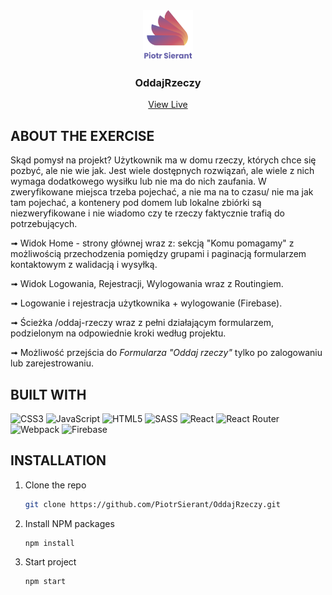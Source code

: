 <div align="center">
    <img src="https://github.com/PiotrSierant/portfolioWeb/blob/master/public/images/logo_darkblue.svg" alt="Logo" width="80" height="80">
    
<h3 align="center">OddajRzeczy
</h3>

<p align="center">
<a href="https://piotrsierant.github.io/OddajRzeczy/">View Live</a>
</p>

</div>

## ABOUT THE EXERCISE

Skąd pomysł na projekt?
Użytkownik ma w domu rzeczy, których chce się pozbyć, ale nie wie jak.
Jest wiele dostępnych rozwiązań, ale wiele z nich wymaga dodatkowego wysiłku lub nie ma do nich zaufania. W zweryfikowane miejsca trzeba pojechać, a nie ma na to czasu/ nie ma jak tam pojechać, a kontenery pod domem lub lokalne zbiórki są niezweryfikowane i nie wiadomo czy te rzeczy faktycznie trafią do potrzebujących.

➟ Widok Home - strony głównej wraz z: sekcją "Komu pomagamy" z możliwością przechodzenia pomiędzy grupami i paginacją formularzem kontaktowym z walidacją i wysyłką.

➟ Widok Logowania, Rejestracji, Wylogowania wraz z Routingiem.

➟ Logowanie i rejestracja użytkownika + wylogowanie (Firebase).

➟ Ścieżka /oddaj-rzeczy wraz z pełni działającym formularzem, podzielonym na odpowiednie kroki według projektu.

➟ Możliwość przejścia do *Formularza "Oddaj rzeczy"* tylko po zalogowaniu lub zarejestrowaniu.

## BUILT WITH

![CSS3](https://img.shields.io/badge/css3-%231572B6.svg?style=for-the-badge&logo=css3&logoColor=white) ![JavaScript](https://img.shields.io/badge/javascript-%23323330.svg?style=for-the-badge&logo=javascript&logoColor=%23F7DF1E) ![HTML5](https://img.shields.io/badge/html5-%23E34F26.svg?style=for-the-badge&logo=html5&logoColor=white) ![SASS](https://img.shields.io/badge/SASS-hotpink.svg?style=for-the-badge&logo=SASS&logoColor=white) ![React](https://img.shields.io/badge/react-%2320232a.svg?style=for-the-badge&logo=react&logoColor=%2361DAFB) ![React Router](https://img.shields.io/badge/React_Router-CA4245?style=for-the-badge&logo=react-router&logoColor=white) ![Webpack](https://img.shields.io/badge/webpack-%238DD6F9.svg?style=for-the-badge&logo=webpack&logoColor=black) ![Firebase](https://img.shields.io/badge/firebase-%23039BE5.svg?style=for-the-badge&logo=firebase)

## INSTALLATION

1. Clone the repo
   ```sh
   git clone https://github.com/PiotrSierant/OddajRzeczy.git
   ```
2. Install NPM packages
   ```sh
   npm install
   ```
3. Start project
   ```sh
   npm start
   ```
